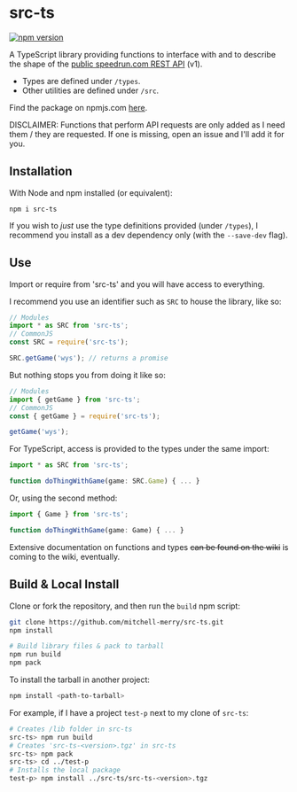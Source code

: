 # src-ts
[![npm version](https://badge.fury.io/js/src-ts.svg)](https://badge.fury.io/js/src-ts)

A TypeScript library providing functions to interface with and to describe the shape of the [public speedrun.com REST API](https://github.com/speedruncomorg/api) (v1).

- Types are defined under `/types`.
- Other utilities are defined under `/src`.

Find the package on npmjs.com [here](https://www.npmjs.com/package/src-ts).

DISCLAIMER: Functions that perform API requests are only added as I need them / they are requested. If one is missing, open an issue and I'll add it for you.

## Installation
With Node and npm installed (or equivalent):
```
npm i src-ts
```
If you wish to *just* use the type definitions provided (under `/types`), I recommend you install as a dev dependency only (with the `--save-dev` flag).

## Use
Import or require from 'src-ts' and you will have access to everything.

I recommend you use an identifier such as `SRC` to house the library, like so:
```js
// Modules
import * as SRC from 'src-ts';
// CommonJS
const SRC = require('src-ts');	

SRC.getGame('wys');	// returns a promise
```

But nothing stops you from doing it like so:
```js
// Modules
import { getGame } from 'src-ts';
// CommonJS
const { getGame } = require('src-ts');

getGame('wys');
```

For TypeScript, access is provided to the types under the same import:
```ts
import * as SRC from 'src-ts';

function doThingWithGame(game: SRC.Game) { ... }
```

Or, using the second method:
```ts
import { Game } from 'src-ts';

function doThingWithGame(game: Game) { ... }
```
Extensive documentation on functions and types ~~can be found on the wiki~~ is coming to the wiki, eventually.

## Build & Local Install
Clone or fork the repository, and then run the `build` npm script:
```bash
git clone https://github.com/mitchell-merry/src-ts.git
npm install

# Build library files & pack to tarball
npm run build
npm pack
```

To install the tarball in another project:
```bash
npm install <path-to-tarball>
```

For example, if I have a project `test-p` next to my clone of `src-ts`:
```bash
# Creates /lib folder in src-ts
src-ts> npm run build
# Creates 'src-ts-<version>.tgz' in src-ts
src-ts> npm pack
src-ts> cd ../test-p
# Installs the local package
test-p> npm install ../src-ts/src-ts-<version>.tgz
```
